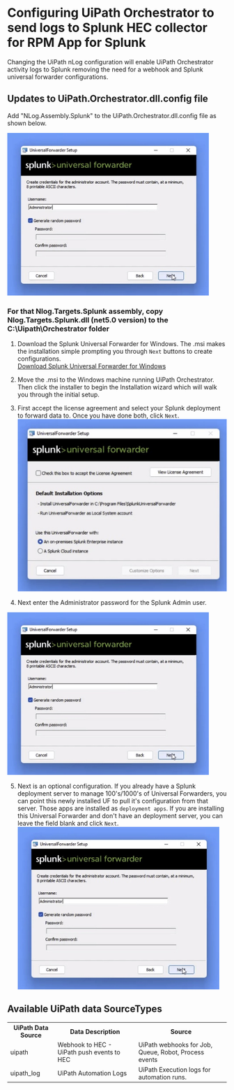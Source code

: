 
# Configuring UiPath Orchestrator to send logs to Splunk HEC collector for RPM App for Splunk

Changing the UiPath nLog configuration will enable UiPath Orchestrator activity logs to Splunk removing the need for a webhook and Splunk universal forwarder configurations.


## Updates to UiPath.Orchestrator.dll.config file

Add "NLog.Assembly.Splunk" to the UiPath.Orchestrator.dll.config file as shown below.

![Authentication for UF account](./images/uf_images/splunk_uf_2.jpg)

### For that Nlog.Targets.Splunk assembly, copy Nlog.Targets.Splunk.dll (net5.0 version) to the C:\Uipath\Orchestrator folder

1. Download the Splunk Universal Forwarder for Windows.  The .msi makes the installation simple prompting you through `Next` buttons to create configurations.  
[Download Splunk Universal Forwarder for Windows](https://www.splunk.com/en_us/download/universal-forwarder.html)

2. Move the .msi to the Windows machine running UiPath Orchestrator.  Then click the installer to begin the Installation wizard which will walk you through the initial setup.

3. First accept the license agreement and select your Splunk deployment to forward data to.  Once you have done both, click `Next`.
![Accept License & forward data to Splunk Cloud or Enterprise](./images/uf_images/splunk_uf_1.jpg)

4. Next enter the Administrator password for the Splunk Admin user.

 ![Authentication for UF account](./images/uf_images/splunk_uf_2.jpg)

5. Next is an optional configuration.  If you already have a Splunk deployment server to manage 100's/1000's of Universal Forwarders, you can point this newly installed UF to pull it's configuration from that server.  Those apps are installed as `deployment apps`.  If you are installing this Universal Forwarder and don't have an deployment server, you can leave the field blank and click `Next`.
![Optional - Deployment Server Config](./images/uf_images/splunk_uf_2.jpg)

## Available UiPath data SourceTypes
<table>
<tr>
<th>UiPath Data Source</th>
<th>Data Description</th>
<th>Source</th>
</tr>
<tr>
<td>uipath</td>
<td>Webhook to HEC - UiPath push events to HEC</td>
<td>UiPath webhooks for Job, Queue, Robot, Process events</td>
</tr>
<tr>
<td>uipath_log</td>
<td>UiPath Automation Logs</td>
<td>UiPath Execution logs for automation runs.</td>
</tr>

</table>
